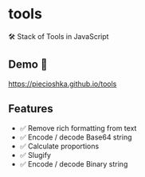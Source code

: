 # tools

🛠 Stack of Tools in JavaScript

## Demo 🎉

<https://piecioshka.github.io/tools>

## Features

* :white_check_mark: Remove rich formatting from text
* :white_check_mark: Encode / decode Base64 string
* :white_check_mark: Calculate proportions
* :white_check_mark: Slugify
* :white_check_mark: Encode / decode Binary string

